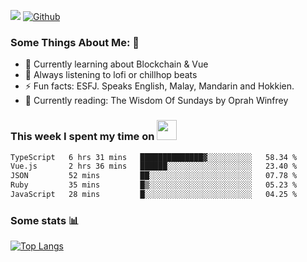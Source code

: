 ![](https://visitor-badge.laobi.icu/badge?page_id=seanho96.seanho96)
[![Github](https://img.shields.io/github/followers/seanho96?label=Follow&style=social)](https://github.com/seanho96)

### Some Things About Me: 👋
- 🌱 Currently learning about Blockchain & Vue
- :musical_note: Always listening to lofi or chillhop beats
- :zap: Fun facts: ESFJ. Speaks English, Malay, Mandarin and Hokkien.
- :book: Currently reading: The Wisdom Of Sundays by Oprah Winfrey

### This week I spent my time on <img src="https://media.giphy.com/media/SvQzkTQb3ZwKcj1QTO/giphy.gif" width="32">

<!--START_SECTION:waka-->

```txt
TypeScript   6 hrs 31 mins   ██████████████▓░░░░░░░░░░   58.34 %
Vue.js       2 hrs 36 mins   ██████░░░░░░░░░░░░░░░░░░░   23.40 %
JSON         52 mins         ██░░░░░░░░░░░░░░░░░░░░░░░   07.78 %
Ruby         35 mins         █▒░░░░░░░░░░░░░░░░░░░░░░░   05.23 %
JavaScript   28 mins         █░░░░░░░░░░░░░░░░░░░░░░░░   04.25 %
```

<!--END_SECTION:waka-->

### Some stats 📊

[![Top Langs](https://github-readme-stats.vercel.app/api/top-langs/?username=seanho96&layout=compact&theme=graywhite)](https://github.com/anuraghazra/github-readme-stats)
<br/>
<!-- ![GitHub stats](https://github-readme-stats.vercel.app/api?username=seanho96&show_icons=true&theme=graywhite)-->

